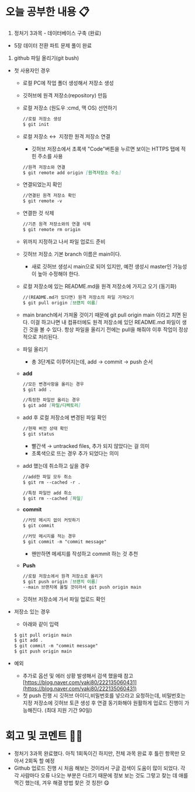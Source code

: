 # 오늘 공부한 내용 📋

1. 정처기 3과목 - 데이터베이스 구축 (완료)
- 5장 데이터 전환 파트 문제 풀이 완료
1. github 파일 올리기(git bush)
- 첫 사용자인 경우
    - 로컬 PC에 작업 폴더 생성해서 저장소 생성
    - 깃허브에 원격 저장소(repository) 만듬
    - 로컬 저장소 (원도우 :cmd, 맥 OS) 선언하기
        
        ```markdown
        //로컬 저장소 생성
        $ git init
        ```
        
    - 로컬 저장소 ↔  지정한 원격 저장소 연결
        - 깃허브 저장소에서 초록색 "Code"버튼을 누르면 보이는 HTTPS 탭에 적힌 주소를 사용
        
        ```markdown
        //원격 저장소와 연결
        $ git remote add origin [원격저장소 주소]
        ```
        
    - 연결되었는지 확인
        
        ```markdown
        //연결된 원격 저장소 확인
        $ git remote -v
        ```
        
    - 연결한 것 삭제
        
        ```markdown
        //기존 원격 저장소와의 연결 삭제
        $ git remote rm origin
        ```
        
    - 위까지 지정하고 나서 파일 업로드 준비
    - 깃허브 저장소 기본 branch 이름은 main이다.
        - 새로 깃허브 생성시 main으로 되어 있지만, 예전 생성시 master인 가능성이 높아 수정해야 한다.
    - 로컬 저장소에 있는 README.md을 원격 저장소에 가지고 오기 (동기화)
        
        ```markdown
        //(README.md가 있다면) 원격 저장소의 파일 가져오기
        $ git pull origin [브랜치 이름]
        ```
        
    - main branch에서 가져올 것이기 때문에 git pull origin main 이라고 치면 된다.
    이걸 하고나면 내 컴퓨터에도 원격 저장소에 있던 README.md 파일이 생긴 것을 볼 수 있다.
    항상 파일을 올리기 전에는 pull을 해줘야 이후 작업이 정상적으로 처리된다.
    - 파일 올리기
        - 총 3단계로 이루어지는데, add → commit → push 순서
    - **add**
        
        ```markdown
        //모든 변경사항을 올리는 경우
        $ git add .
        
        //특정한 파일만 올리는 경우
        $ git add [파일/디렉토리]
        ```
        
    - add 후 로컬 저장소에 변경된 파일 확인
        
        ```markdown
        //현재 버전 상태 확인
        $ git status
        ```
        
        - 빨간색 → untracked files, 추가 되지 않았다는 걸 의미
        - 초록색으로 뜨는 경우 추가 되었다는 의미
    - add 했는데 취소하고 싶을 경우
        
        ```markdown
        //add한 파일 모두 취소
        $ git rm --cached -r .
        
        //특정 파일만 add 취소
        $ git rm --cached [파일]
        ```
        
    - **commit**
        
        ```markdown
        //커밋 메시지 없이 커밋하기
        $ git commit
        
        //커밋 메시지를 적는 경우
        $ git commit -m "commit message"
        ```
        
        - 왠만하면 메세지를 작성하고 commit 하는 것 추천
    - **Push**
        
        ```markdown
        //로컬 저장소에서 원격 저장소로 올리기
        $ git push origin [브랜치 이름]
        --main 브랜치에 올릴 것이라서 git push origin main
        ```
        
    - 깃허브 저장소에 가서 파일 업로드 확인

- 저장소 있는 경우
    - 아래와 같이 입력
    
    ```markdown
    $ git pull origin main
    $ git add .
    $ git commit -m "commit message"
    $ git push origin main
    ```
    

- 예외
    - 추가로 옵션 및 에러 상황 발생해서 검색 했을때 참고 [https://blog.naver.com/yaki80/222135060431](https://blog.naver.com/yaki80/222135060431)
    - 첫 push 진행 시 깃허브 아이디,비밀번호를 넣으라고 요청하는데, 비밀번호는 지정 저장소에 깃허브 토큰 생성 후 연결 동기화해야 원활하게 업로드 진행이 가능해진다. (최대 지원 기간 90일)

# 회고 및 코멘트 🙏🏻


- 정처기 3과목 완료했다. 아직 1회독이긴 하지만, 전체 과목 완료 후 틀린 항목만 모아서 2회독 할 예정
- Github 업로드 진행 시 처음 해보는 것이라서 구글 검색이 도움이 많이 되었다. 각각 사람마다 오류 나오는 부분은 다르기 때문에 정보 보는 것도 그렇고 찾는 데 애를 먹긴 했는데, 겨우 해결 방법 찾은 것 칭찬! 😋
